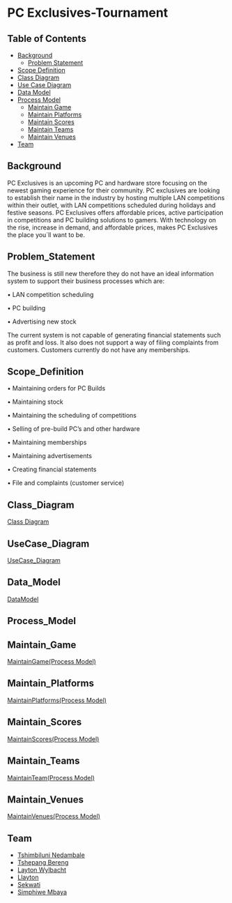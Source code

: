 # PC Exclusives-Tournament

## Table of Contents

- [Background](#Background)
  - [Problem Statement](#Problem_Statement)
- [Scope Definition](#Scope_Definition)
- [Class Diagram](#Class_Diagram)
- [Use Case Diagram](#UseCase_Diagram)
- [Data Model](#Data_Model)
- [Process Model](#Process_Model)
  - [Maintain Game](#Maintain_Game)
  - [Maintain Platforms](#Maintain_Platforms)
  - [Maintain Scores](#Maintain_Scores)
  - [Maintain Teams](#Maintain_Teams)
  - [Maintain Venues](#Maintain_Venues)
- [Team](#Team)

## Background

PC Exclusives is an upcoming PC and hardware store focusing on the newest gaming experience for their community.
PC exclusives are looking to establish their name in the industry by hosting multiple LAN competitions within their outlet, with LAN competitions scheduled during holidays and festive seasons. PC Exclusives offers affordable prices, active participation in competitions and PC building solutions to gamers.
With technology on the rise, increase in demand, and affordable prices, makes PC Exclusives the place you`ll want to be.

## Problem_Statement

The business is still new therefore they do not have an ideal information system to support their business processes which are:

•	LAN competition scheduling

•	PC building 

•	Advertising new stock

The current system is not capable of generating financial statements such as profit and loss.
It also does not support a way of filing complaints from customers.
Customers currently do not have any memberships.

## Scope_Definition

•	Maintaining orders for PC Builds

•	Maintaining stock

•	Maintaining the scheduling of competitions

•	Selling of pre-build PC’s and other hardware

•	Maintaining memberships

•	Maintaining advertisements

•	Creating financial statements

•	File and complaints (customer service)

## Class_Diagram

[Class Diagram](https://github.com/TshimbiluniRSA/CMPG223-GROUP-PROJECT/blob/main/Files/Class%20Diagram.pdf)

## UseCase_Diagram

[UseCase_Diagram](https://github.com/TshimbiluniRSA/CMPG223-GROUP-PROJECT/blob/main/Files/UseCase_Diagram.png)

## Data_Model

[DataModel](https://github.com/TshimbiluniRSA/CMPG223-GROUP-PROJECT/blob/main/Files/DataModel.pdf)

## Process_Model

## Maintain_Game

[MaintainGame(Process Model)](https://github.com/TshimbiluniRSA/CMPG223-GROUP-PROJECT/blob/main/Files/MaintainGame(Process%20Model).pdf)

## Maintain_Platforms

[MaintainPlatforms(Process Model)](https://github.com/TshimbiluniRSA/CMPG223-GROUP-PROJECT/blob/main/Files/MaintainPlatforms(Process%20Model).pdf)

## Maintain_Scores

[MaintainScores(Process Model)](https://github.com/TshimbiluniRSA/CMPG223-GROUP-PROJECT/blob/main/Files/MaintainScores(Process%20Model).pdf)

## Maintain_Teams

[MaintainTeam(Process Model)](https://github.com/TshimbiluniRSA/CMPG223-GROUP-PROJECT/blob/main/Files/MaintainTeam(Process%20Model).pdf)

## Maintain_Venues

[MaintainVenues(Process Model)](https://github.com/TshimbiluniRSA/CMPG223-GROUP-PROJECT/blob/main/Files/MaintainVenues(Process%20Model).pdf)

## Team
- [Tshimbiluni Nedambale](https://github.com/TshimbiluniRSA)
- [Tshepang Bereng](https://github.com/WinteerBeaar)
- [Layton Wylbacht](https://github.com/Lay-Dawg)
- [Llayton]()
- [Sekwati]()
- [Simphiwe Mbaya]()


